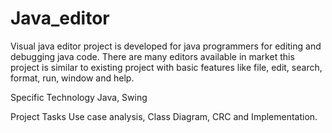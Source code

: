 # Java_editor

Visual java editor project is developed for java programmers for editing and debugging java code. There are many editors available in market this project is similar to existing project with basic features like file, edit, search, format, run, window and help. 

Specific Technology 
Java, Swing

Project Tasks
Use case analysis, Class Diagram, CRC and Implementation.
